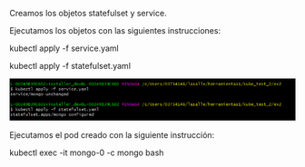 Creamos los objetos statefulset y service.

Ejecutamos los objetos con las siguientes instrucciones:

kubectl apply -f service.yaml

kubectl apply -f statefulset.yaml

![alt text](https://github.com/jordill14/kube-exercises2/blob/master/hw-03/exercise_2/images/state.PNG)

Ejecutamos el pod creado con la siguiente instrucción:

kubectl exec -it mongo-0 -c mongo bash
